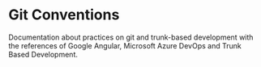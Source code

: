 # Git Conventions

Documentation about practices on git and trunk-based development with the references of Google Angular, Microsoft Azure DevOps and Trunk Based Development.
